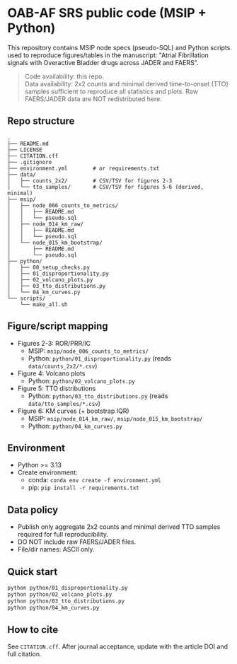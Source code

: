 # OAB-AF SRS public code (MSIP + Python)

This repository contains MSIP node specs (pseudo-SQL) and Python scripts used to reproduce figures/tables in the manuscript:
"Atrial Fibrillation signals with Overactive Bladder drugs across JADER and FAERS".

> Code availability: this repo.  
> Data availability: 2x2 counts and minimal derived time-to-onset (TTO) samples sufficient to reproduce all statistics and plots. Raw FAERS/JADER data are NOT redistributed here.

## Repo structure
```
.
├── README.md
├── LICENSE
├── CITATION.cff
├── .gitignore
├── environment.yml        # or requirements.txt
├── data/
│   ├── counts_2x2/        # CSV/TSV for figures 2-3
│   └── tto_samples/       # CSV/TSV for figures 5-6 (derived, minimal)
├── msip/
│   ├── node_006_counts_to_metrics/
│   │   ├── README.md
│   │   └── pseudo.sql
│   ├── node_014_km_raw/
│   │   ├── README.md
│   │   └── pseudo.sql
│   └── node_015_km_bootstrap/
│       ├── README.md
│       └── pseudo.sql
├── python/
│   ├── 00_setup_checks.py
│   ├── 01_disproportionality.py
│   ├── 02_volcano_plots.py
│   ├── 03_tto_distributions.py
│   └── 04_km_curves.py
└── scripts/
    └── make_all.sh
```

## Figure/script mapping
- Figures 2-3: ROR/PRR/IC
  - MSIP: `msip/node_006_counts_to_metrics/`
  - Python: `python/01_disproportionality.py` (reads `data/counts_2x2/*.csv`)
- Figure 4: Volcano plots
  - Python: `python/02_volcano_plots.py`
- Figure 5: TTO distributions
  - Python: `python/03_tto_distributions.py` (reads `data/tto_samples/*.csv`)
- Figure 6: KM curves (+ bootstrap IQR)
  - MSIP: `msip/node_014_km_raw/`, `msip/node_015_km_bootstrap/`
  - Python: `python/04_km_curves.py`

## Environment
- Python >= 3.13
- Create environment:
  - conda: `conda env create -f environment.yml`
  - pip:   `pip install -r requirements.txt`

## Data policy
- Publish only aggregate 2x2 counts and minimal derived TTO samples required for full reproducibility.
- DO NOT include raw FAERS/JADER files.
- File/dir names: ASCII only.

## Quick start
```bash
python python/01_disproportionality.py
python python/02_volcano_plots.py
python python/03_tto_distributions.py
python python/04_km_curves.py
```

## How to cite
See `CITATION.cff`. After journal acceptance, update with the article DOI and full citation.
